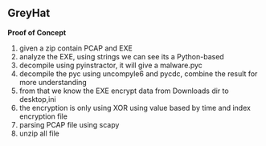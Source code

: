 ## GreyHat

**Proof of Concept**
1. given a zip contain PCAP and EXE
2. analyze the EXE, using strings we can see its a Python-based
3. decompile using pyinstractor, it will give a malware.pyc
4. decompile the pyc using uncompyle6 and pycdc, combine the result for more understanding
5. from that we know the EXE encrypt data from Downloads dir to desktop,ini
6. the encryption is only using XOR using value based by time and index encryption file
7. parsing PCAP file using scapy
8. unzip all file
